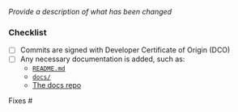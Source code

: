 <!-- Thank you for contributing!

     Read more about how you can contribute in our contribution guide:
     https://github.com/kedacore/keda/blob/master/CONTRIBUTING.md
-->

_Provide a description of what has been changed_

### Checklist

- [ ] Commits are signed with Developer Certificate of Origin (DCO)
- [ ] Any necessary documentation is added, such as:
  - [`README.md`](/README.md)
  - [`docs/`](./docs)
  - [The docs repo](https://github.com/kedacore/keda-docs)

Fixes #
